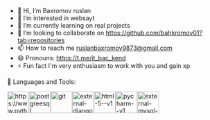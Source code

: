 - 👋 Hi, I’m Baxromov ruslan
- 👀 I’m interested in websayt
- 🌱 I’m currently learning on real projects
- 💞️ I’m looking to collaborate on https://github.com/bahkromov01?tab=repositories
- 📫 How to reach me ruslanbaxromov9873@gmail.com
- 😄 Pronouns: https://t.me/it_bac_kend
- ⚡ Fun fact I'm very enthusiasm to work with you and gain xp

<!---
bahkromov01/bahkromov01 is a ✨ special ✨ repository because its `README.md` (this file) appears on your GitHub profile.
You can click the Preview link to take a look at your changes.
--->🔗 Languages and Tools:
<img width="50" height="50" src="https://img.icons8.com/stickers/100/python.png"  alt="https://www.python.org/"/><img width="50" height="50" src="https://img.icons8.com/color/48/postgreesql.png" alt="postgreesql"/><img width="50" height="50" src="https://img.icons8.com/color/50/git.png" alt="git"/><img width="50" height="50" src="https://img.icons8.com/external-tal-revivo-filled-tal-revivo/49/external-django-a-high-level-python-web-framework-that-encourages-rapid-development-logo-filled-tal-revivo.png" alt="external-django-a-high-level-python-web-framework-that-encourages-rapid-development-logo-filled-tal-revivo"/><img width="50" height="50" src="https://img.icons8.com/color/48/html-5--v1.png" alt="html-5--v1"/><img width="50" height="50" src="https://img.icons8.com/color/48/pycharm--v1.png" alt="pycharm--v1"/><img width="50" height="50" src="https://img.icons8.com/external-tal-revivo-color-tal-revivo/50/external-mysql-an-open-source-relational-database-management-system-logo-color-tal-revivo.png" alt="external-mysql-an-open-source-relational-database-management-system-logo-color-tal-revivo"/>
